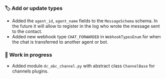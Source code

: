 ### :label: Add or update types

* Added the `agent_id`, `agent_name` fields to the `MessageSchema` schema. In the future it will allow to register in the log who wrote the message sent to the contact.
* Added new webhook type `CHAT_FORWARDED` in `WebhookTypesEnum` for when the chat is transferred to another agent or bot.

### :construction: Work in progress

* Added module `dc_abc_channel.py` with abstract class `ChannelBase` for channels plugins.

